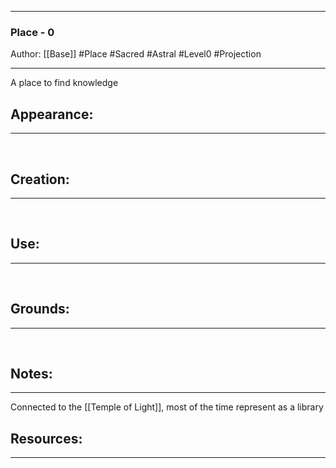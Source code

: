 - - -
### Place - 0
Author: [[Base]]
#Place #Sacred #Astral #Level0 #Projection 
- - - 
A place to find knowledge

## Appearance:<br>
- - -

<br>

## Creation: <br>
- - -
<br>

## Use:<br>
- - -
<br>

## Grounds:<br>
- - -
<br>

## Notes:<br>
- - - 
Connected to the [[Temple of Light]], most of the time represent as a library

## Resources:
- - -
